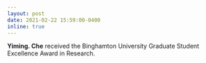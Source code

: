 ```yaml
---
layout: post
date: 2021-02-22 15:59:00-0400
inline: true
---
```


**Yiming. Che** received  the Binghamton University Graduate Student Excellence Award in Research.
